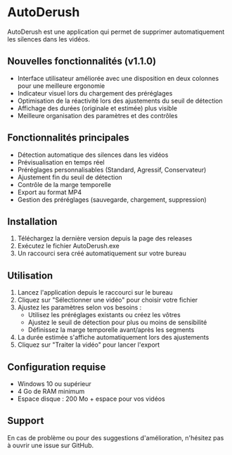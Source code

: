 # AutoDerush

AutoDerush est une application qui permet de supprimer automatiquement les silences dans les vidéos.

## Nouvelles fonctionnalités (v1.1.0)

- Interface utilisateur améliorée avec une disposition en deux colonnes pour une meilleure ergonomie
- Indicateur visuel lors du chargement des préréglages
- Optimisation de la réactivité lors des ajustements du seuil de détection
- Affichage des durées (originale et estimée) plus visible
- Meilleure organisation des paramètres et des contrôles

## Fonctionnalités principales

- Détection automatique des silences dans les vidéos
- Prévisualisation en temps réel
- Préréglages personnalisables (Standard, Agressif, Conservateur)
- Ajustement fin du seuil de détection
- Contrôle de la marge temporelle
- Export au format MP4
- Gestion des préréglages (sauvegarde, chargement, suppression)

## Installation

1. Téléchargez la dernière version depuis la page des releases
2. Exécutez le fichier AutoDerush.exe
3. Un raccourci sera créé automatiquement sur votre bureau

## Utilisation

1. Lancez l'application depuis le raccourci sur le bureau
2. Cliquez sur "Sélectionner une vidéo" pour choisir votre fichier
3. Ajustez les paramètres selon vos besoins :
   - Utilisez les préréglages existants ou créez les vôtres
   - Ajustez le seuil de détection pour plus ou moins de sensibilité
   - Définissez la marge temporelle avant/après les segments
4. La durée estimée s'affiche automatiquement lors des ajustements
5. Cliquez sur "Traiter la vidéo" pour lancer l'export

## Configuration requise

- Windows 10 ou supérieur
- 4 Go de RAM minimum
- Espace disque : 200 Mo + espace pour vos vidéos

## Support

En cas de problème ou pour des suggestions d'amélioration, n'hésitez pas à ouvrir une issue sur GitHub. 